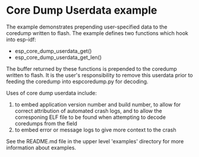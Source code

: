 # Core Dump Userdata example

The example demonstrates prepending user-specified data to the coredump written to flash.
The example defines two functions which hook into esp-idf:

   - esp_core_dump_userdata_get()
   - esp_core_dump_userdata_get_len()

The buffer returned by these functions is prepended to the coredump written to flash.
It is the user's responsibility to remove this userdata prior to feeding the coredump
into espcoredump.py for decoding.

Uses of core dump userdata include:

 1. to embed application version number and build number, to allow for correct attribution of automated crash logs,
    and to allow the corresponing ELF file to be found when attempting to decode coredumps from the field
 2. to embed error or message logs to give more context to the crash

See the README.md file in the upper level 'examples' directory for more information about examples.
